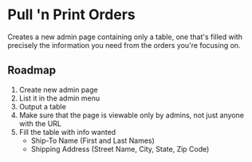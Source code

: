 # Pull 'n Print Orders
Creates a new admin page containing only a table, one that's filled with precisely the information you need from the orders you're focusing on.

## Roadmap
1. Create new admin page
2. List it in the admin menu
3. Output a table
4. Make sure that the page is viewable only by admins, not just anyone with the URL
5. Fill the table with info wanted
    * Ship-To Name (First and Last Names)
    * Shipping Address (Street Name, City, State, Zip Code)
